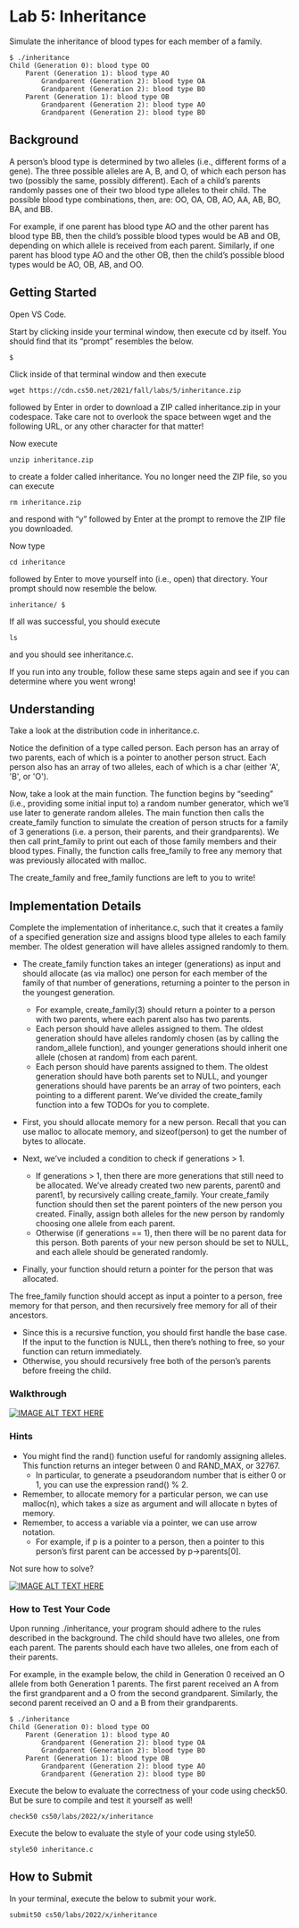 # Lab 5: Inheritance

Simulate the inheritance of blood types for each member of a family.
```
$ ./inheritance
Child (Generation 0): blood type OO
    Parent (Generation 1): blood type AO
        Grandparent (Generation 2): blood type OA
        Grandparent (Generation 2): blood type BO
    Parent (Generation 1): blood type OB
        Grandparent (Generation 2): blood type AO
        Grandparent (Generation 2): blood type BO
```
## Background
A person’s blood type is determined by two alleles (i.e., different forms of a gene). The three possible alleles are A, B, and O, of which each person has two (possibly the same, possibly different). Each of a child’s parents randomly passes one of their two blood type alleles to their child. The possible blood type combinations, then, are: OO, OA, OB, AO, AA, AB, BO, BA, and BB.

For example, if one parent has blood type AO and the other parent has blood type BB, then the child’s possible blood types would be AB and OB, depending on which allele is received from each parent. Similarly, if one parent has blood type AO and the other OB, then the child’s possible blood types would be AO, OB, AB, and OO.

## Getting Started

Open VS Code.

Start by clicking inside your terminal window, then execute cd by itself. You should find that its “prompt” resembles the below.
```
$
```
Click inside of that terminal window and then execute
```
wget https://cdn.cs50.net/2021/fall/labs/5/inheritance.zip
```
followed by Enter in order to download a ZIP called inheritance.zip in your codespace. Take care not to overlook the space between wget and the following URL, or any other character for that matter!

Now execute
```
unzip inheritance.zip
```
to create a folder called inheritance. You no longer need the ZIP file, so you can execute
```
rm inheritance.zip
```
and respond with “y” followed by Enter at the prompt to remove the ZIP file you downloaded.

Now type
```
cd inheritance
```
followed by Enter to move yourself into (i.e., open) that directory. Your prompt should now resemble the below.
```
inheritance/ $
```
If all was successful, you should execute
```
ls
```
and you should see inheritance.c.

If you run into any trouble, follow these same steps again and see if you can determine where you went wrong!

## Understanding
Take a look at the distribution code in inheritance.c.

Notice the definition of a type called person. Each person has an array of two parents, each of which is a pointer to another person struct. Each person also has an array of two alleles, each of which is a char (either 'A', 'B', or 'O').

Now, take a look at the main function. The function begins by “seeding” (i.e., providing some initial input to) a random number generator, which we’ll use later to generate random alleles. The main function then calls the create_family function to simulate the creation of person structs for a family of 3 generations (i.e. a person, their parents, and their grandparents). We then call print_family to print out each of those family members and their blood types. Finally, the function calls free_family to free any memory that was previously allocated with malloc.

The create_family and free_family functions are left to you to write!

## Implementation Details
Complete the implementation of inheritance.c, such that it creates a family of a specified generation size and assigns blood type alleles to each family member. The oldest generation will have alleles assigned randomly to them.

- The create_family function takes an integer (generations) as input and should allocate (as via malloc) one person for each member of the family of that number of generations, returning a pointer to the person in the youngest generation.
   - For example, create_family(3) should return a pointer to a person with two parents, where each parent also has two parents.
   - Each person should have alleles assigned to them. The oldest generation should have alleles randomly chosen (as by calling the random_allele function), and younger generations should inherit one allele (chosen at random) from each parent.
   - Each person should have parents assigned to them. The oldest generation should have both parents set to NULL, and younger generations should have parents be an array of two pointers, each pointing to a different parent.
We’ve divided the create_family function into a few TODOs for you to complete.

- First, you should allocate memory for a new person. Recall that you can use malloc to allocate memory, and sizeof(person) to get the number of bytes to allocate.
- Next, we’ve included a condition to check if generations > 1.
   - If generations > 1, then there are more generations that still need to be allocated. We’ve already created two new parents, parent0 and parent1, by recursively calling create_family. Your create_family function should then set the parent pointers of the new person you created. Finally, assign both alleles for the new person by randomly choosing one allele from each parent.
   - Otherwise (if generations == 1), then there will be no parent data for this person. Both parents of your new person should be set to NULL, and each allele should be generated randomly.
- Finally, your function should return a pointer for the person that was allocated.

The free_family function should accept as input a pointer to a person, free memory for that person, and then recursively free memory for all of their ancestors.

- Since this is a recursive function, you should first handle the base case. If the input to the function is NULL, then there’s nothing to free, so your function can return immediately.
- Otherwise, you should recursively free both of the person’s parents before freeing the child.

### Walkthrough

[![IMAGE ALT TEXT HERE](http://img.youtube.com/vi/9p7ddI3ozTY/0.jpg)](http://www.youtube.com/watch?v=9p7ddI3ozTY)

### Hints
- You might find the rand() function useful for randomly assigning alleles. This function returns an integer between 0 and RAND_MAX, or 32767.
   - In particular, to generate a pseudorandom number that is either 0 or 1, you can use the expression rand() % 2.
- Remember, to allocate memory for a particular person, we can use malloc(n), which takes a size as argument and will allocate n bytes of memory.
- Remember, to access a variable via a pointer, we can use arrow notation.
   - For example, if p is a pointer to a person, then a pointer to this person’s first parent can be accessed by p->parents[0].

Not sure how to solve?

[![IMAGE ALT TEXT HERE](http://img.youtube.com/vi/H7LULatPwcQ/0.jpg)](http://www.youtube.com/watch?v=H7LULatPwcQ)

### How to Test Your Code
Upon running ./inheritance, your program should adhere to the rules described in the background. The child should have two alleles, one from each parent. The parents should each have two alleles, one from each of their parents.

For example, in the example below, the child in Generation 0 received an O allele from both Generation 1 parents. The first parent received an A from the first grandparent and a O from the second grandparent. Similarly, the second parent received an O and a B from their grandparents.
```
$ ./inheritance
Child (Generation 0): blood type OO
    Parent (Generation 1): blood type AO
        Grandparent (Generation 2): blood type OA
        Grandparent (Generation 2): blood type BO
    Parent (Generation 1): blood type OB
        Grandparent (Generation 2): blood type AO
        Grandparent (Generation 2): blood type BO
```
Execute the below to evaluate the correctness of your code using check50. But be sure to compile and test it yourself as well!
```
check50 cs50/labs/2022/x/inheritance
```
Execute the below to evaluate the style of your code using style50.
```
style50 inheritance.c
```
## How to Submit
In your terminal, execute the below to submit your work.
```
submit50 cs50/labs/2022/x/inheritance
```
